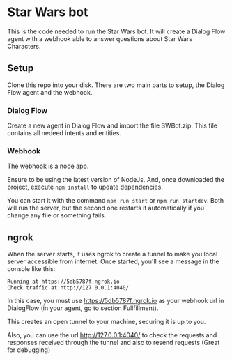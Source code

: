 # Star Wars bot

This is the code needed to run the Star Wars bot. It will create a Dialog Flow agent with a webhook able to answer questions about Star Wars Characters.

## Setup

Clone this repo into your disk. There are two main parts to setup, the Dialog Flow agent and the webhook.

### Dialog Flow

Create a new agent in Dialog Flow and import the file SWBot.zip. This file contains all nedeed intents and entities.

### Webhook

The webhook is a node app.

Ensure to be using the latest version of NodeJs. And, once downloaded the project, execute ```npm install``` to update dependencies.

You can start it with the command ```npm run start``` or ```npm run startdev```. Both will run the server, but the second one restarts it automatically if you change any file or something fails.


## ngrok

When the server starts, it uses ngrok to create a tunnel to make you local server accessible from internet. Once started, you'll see a message in the console like this:

```
Running at https://5db5787f.ngrok.io
Check traffic at http://127.0.0.1:4040/
```

In this case, you must use https://5db5787f.ngrok.io as your webhook url in DialogFlow (in your agent, go to section Fullfillment).

This creates an open tunnel to your machine, securing it is up to you.

Also, you can use the url http://127.0.0.1:4040/ to check the requests and responses received through the tunnel and also to resend requests (Great for debugging)

